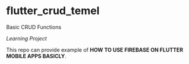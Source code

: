 # flutter_crud_temel
 Basic CRUD Functions

*Learning Project*

 This repo can provide example of **HOW TO USE FIREBASE ON FLUTTER MOBILE APPS BASICLY**. 
